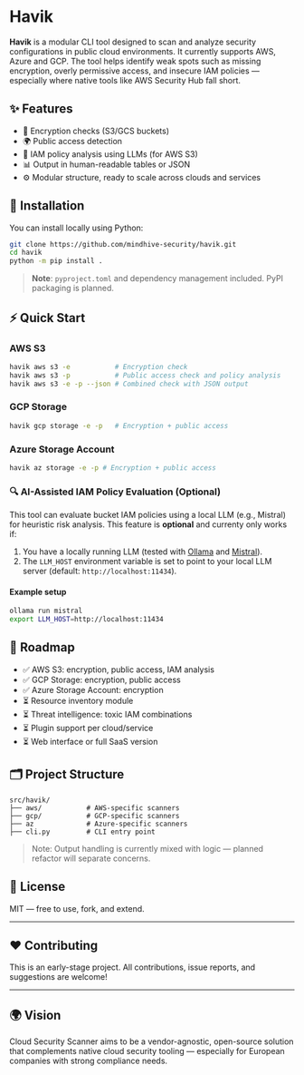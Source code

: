 #  Havik

**Havik** is a modular CLI tool designed to scan and analyze security configurations in public cloud environments. It currently supports AWS, Azure and GCP. The tool helps identify weak spots such as missing encryption, overly permissive access, and insecure IAM policies — especially where native tools like AWS Security Hub fall short.

## ✨ Features

- 🔐 Encryption checks (S3/GCS buckets)
- 🌍 Public access detection
- 🔎 IAM policy analysis using LLMs (for AWS S3)
- 📊 Output in human-readable tables or JSON
- ⚙️ Modular structure, ready to scale across clouds and services

## 🚀 Installation

You can install locally using Python:

```bash
git clone https://github.com/mindhive-security/havik.git
cd havik
python -m pip install .
```

> **Note**: `pyproject.toml` and dependency management included. PyPI packaging is planned.

## ⚡ Quick Start

### AWS S3

```bash
havik aws s3 -e           # Encryption check
havik aws s3 -p           # Public access check and policy analysis
havik aws s3 -e -p --json # Combined check with JSON output
```

### GCP Storage

```bash
havik gcp storage -e -p   # Encryption + public access
```

### Azure Storage Account

```bash
havik az storage -e -p # Encryption + public access
```

### 🔍 AI-Assisted IAM Policy Evaluation (Optional)

This tool can evaluate bucket IAM policies using a local LLM (e.g., Mistral) for heuristic risk analysis. This feature is **optional** and currenty only works if:

1. You have a locally running LLM (tested with [Ollama](https://ollama.com/) and [Mistral](https://mistral.ai/)).
2. The `LLM_HOST` environment variable is set to point to your local LLM server (default: `http://localhost:11434`).

#### Example setup

```bash
ollama run mistral
export LLM_HOST=http://localhost:11434
```

## 🧠 Roadmap

- ✅ AWS S3: encryption, public access, IAM analysis
- ✅ GCP Storage: encryption, public access
- ✅ Azure Storage Account: encryption
- ⏳ Resource inventory module
- ⏳ Threat intelligence: toxic IAM combinations
- ⏳ Plugin support per cloud/service
- ⏳ Web interface or full SaaS version

## 🗂 Project Structure

```
src/havik/
├── aws/           # AWS-specific scanners
├── gcp/           # GCP-specific scanners
├── az             # Azure-specific scanners
├── cli.py         # CLI entry point
```

> Note: Output handling is currently mixed with logic — planned refactor will separate concerns.

## 📝 License

MIT — free to use, fork, and extend.

---

## ❤️ Contributing

This is an early-stage project. All contributions, issue reports, and suggestions are welcome!

---

## 🌍 Vision

Cloud Security Scanner aims to be a vendor-agnostic, open-source solution that complements native cloud security tooling — especially for European companies with strong compliance needs.


